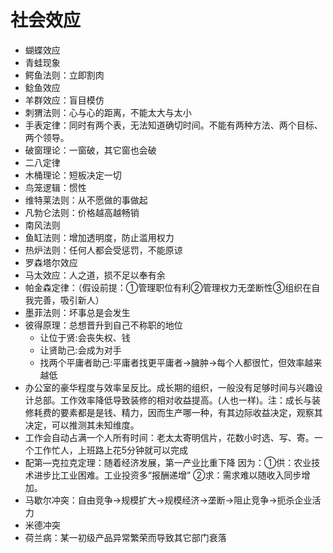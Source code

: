 # 社会效应
- 蝴蝶效应
- 青蛙现象
- 鳄鱼法则：立即割肉
- 鲶鱼效应
- 羊群效应：盲目模仿
- 刺猬法则：心与心的距离，不能太大与太小
- 手表定律：同时有两个表，无法知道确切时间。不能有两种方法、两个目标、两个领导。
- 破窗理论：一窗破，其它窗也会破
- 二八定律
- 木桶理论：短板决定一切
- 鸟笼逻辑：惯性
- 维特莱法则：从不愿做的事做起
- 凡勃仑法则：价格越高越畅销
- 南风法则
- 鱼缸法则：增加透明度，防止滥用权力
- 热炉法则：任何人都会受惩罚，不能原谅
- 罗森塔尔效应
- 马太效应：人之道，损不足以奉有余
- 帕金森定律：（假设前提：①管理职位有利②管理权力无垄断性③组织在自我完善，吸引新人）
- 墨菲法则：坏事总是会发生
- 彼得原理：总想晋升到自己不称职的地位
    - 让位于贤:会丧失权、钱
    - 让贤助己:会成为对手
    - 找两个平庸者助己:平庸者找更平庸者→臃肿→每个人都很忙，但效率越来越低
- 办公室的豪华程度与效率呈反比。成长期的组织，一般没有足够时间与兴趣设计总部。工作效率降低导致装修的相对收益提高。(人也一样)。注：成长与装修耗费的要素都是是钱、精力，因而生产哪一种，有其边际收益决定，观察其决定，可以推测其未知维度。
- 工作会自动占满一个人所有时间：老太太寄明信片，花数小时选、写、寄。一个工作忙人，上班路上花5分钟就可以完成
- 配第—克拉克定理：随着经济发展，第一产业比重下降
因为：①供：农业技术进步比工业困难。工业投资多“报酬递增”
   ②求：需求难以随收入同步增加。
- 马歇尔冲突：自由竞争→规模扩大→规模经济→垄断→阻止竞争→扼杀企业活力
- 米德冲突
- 荷兰病：某一初级产品异常繁荣而导致其它部门衰落

